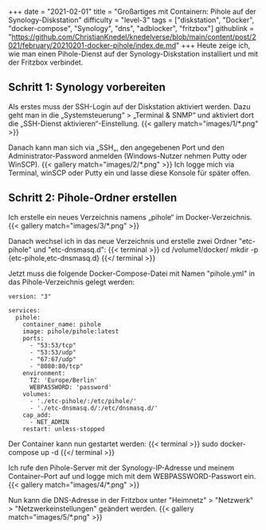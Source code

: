 +++
date = "2021-02-01"
title = "Großartiges mit Containern: Pihole auf der Synology-Diskstation"
difficulty = "level-3"
tags = ["diskstation", "Docker", "docker-compose", "Synology", "dns", "adblocker", "fritzbox"]
githublink = "https://github.com/ChristianKnedel/knedelverse/blob/main/content/post/2021/february/20210201-docker-pihole/index.de.md"
+++
Heute zeige ich, wie man einen Pihole-Dienst auf der Synology-Diskstation installiert und mit der Fritzbox verbindet.

## Schritt 1: Synology vorbereiten
Als erstes muss der SSH-Login auf der Diskstation aktiviert werden. Dazu geht man in die „Systemsteuerung“ > „Terminal & SNMP“ und aktiviert dort die „SSH-Dienst aktivieren“-Einstellung.
{{< gallery match="images/1/*.png" >}}

Danach kann man sich via „SSH„, den angegebenen Port und den Administrator-Password anmelden (Windows-Nutzer nehmen Putty oder WinSCP).
{{< gallery match="images/2/*.png" >}}
Ich logge mich via Terminal, winSCP oder Putty ein und lasse diese Konsole für später offen. 

## Schritt 2: Pihole-Ordner erstellen
Ich erstelle ein neues Verzeichnis namens „pihole“ im Docker-Verzeichnis.
{{< gallery match="images/3/*.png" >}}

Danach wechsel ich in das neue Verzeichnis und erstelle zwei Ordner "etc-pihole" und "etc-dnsmasq.d": 
{{< terminal >}}
cd /volume1/docker/
mkdir -p {etc-pihole,etc-dnsmasq.d}
{{</ terminal >}}

Jetzt muss die folgende Docker-Compose-Datei mit Namen "pihole.yml" in das Pihole-Verzeichnis gelegt werden: 
```
version: "3"

services:
  pihole:
    container_name: pihole
    image: pihole/pihole:latest
    ports:
      - "53:53/tcp"
      - "53:53/udp"
      - "67:67/udp"
      - "8080:80/tcp"
    environment:
      TZ: 'Europe/Berlin'
      WEBPASSWORD: 'password'
    volumes:
      - './etc-pihole/:/etc/pihole/'
      - './etc-dnsmasq.d/:/etc/dnsmasq.d/'
    cap_add:
      - NET_ADMIN
    restart: unless-stopped
```

Der Container kann nun gestartet werden:
{{< terminal >}}
sudo docker-compose up -d
{{</ terminal >}}


Ich rufe den Pihole-Server mit der Synology-IP-Adresse und meinem Container–Port auf und logge mich mit dem WEBPASSWORD-Passwort ein.
{{< gallery match="images/4/*.png" >}}

Nun kann die DNS-Adresse in der Fritzbox unter "Heimnetz" > "Netzwerk" > "Netzwerkeinstellungen" geändert werden.
{{< gallery match="images/5/*.png" >}}